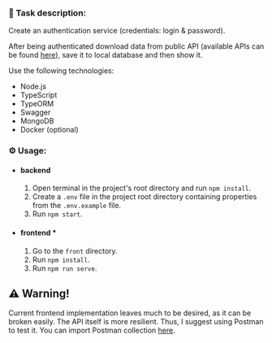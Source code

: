 ### :green_book: Task description:
Create an authentication service (credentials: login & password).

After being authenticated download data from public API 
(available APIs can be found [here](https://github.com/public-apis/public-apis)),
save it to local database and then show it.

Use the following technologies:

- Node.js
- TypeScript
- TypeORM
- Swagger
- MongoDB
- Docker (optional)

### :gear: Usage:

- #### backend
  1. Open terminal in the project's root directory and run `npm install`.
  2. Create a `.env` file in the project root directory containing properties from the `.env.example` file.
  3. Run `npm start`.
  
- #### frontend *
  1. Go to the `front` directory. 
  2. Run `npm install`.
  3. Run `npm run serve`.

## :warning: Warning!

Current frontend implementation leaves much to be desired, as it can be broken easily. The API itself is more resilient.
Thus, I suggest using Postman to test it. You can import Postman collection [here](https://www.getpostman.com/collections/5136830063c318c4a093).
